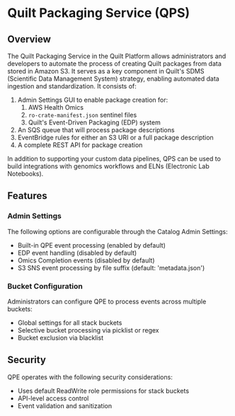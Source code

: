 # Quilt Packaging Service (QPS)

## Overview

The Quilt Packaging Service in the Quilt Platform allows administrators and
developers to automate the process of creating Quilt packages from data stored
in Amazon S3. It serves as a key component in Quilt's SDMS (Scientific Data
Management System) strategy, enabling automated data ingestion and
standardization. It consists of:

1. Admin Settings GUI to enable package creation for:
   1. AWS Health Omics
   2. `ro-crate-manifest.json` sentinel files
   3. Quilt's Event-Driven Packaging (EDP) system
2. An SQS queue that will process package descriptions
3. EventBridge rules for either an S3 URI or a full package description
4. A complete REST API for package creation

In addition to supporting your custom data pipelines, QPS can be used to build
integrations with genomics workflows and ELNs (Electronic Lab Notebooks).

## Features

### Admin Settings

The following options are configurable through the Catalog Admin Settings:

- Built-in QPE event processing (enabled by default)
- EDP event handling (disabled by default)
- Omics Completion events (disabled by default)
- S3 SNS event processing by file suffix (default: 'metadata.json')

### Bucket Configuration

Administrators can configure QPE to process events across multiple buckets:

- Global settings for all stack buckets
- Selective bucket processing via picklist or regex
- Bucket exclusion via blacklist

## Security

QPE operates with the following security considerations:

- Uses default ReadWrite role permissions for stack buckets
- API-level access control
- Event validation and sanitization
